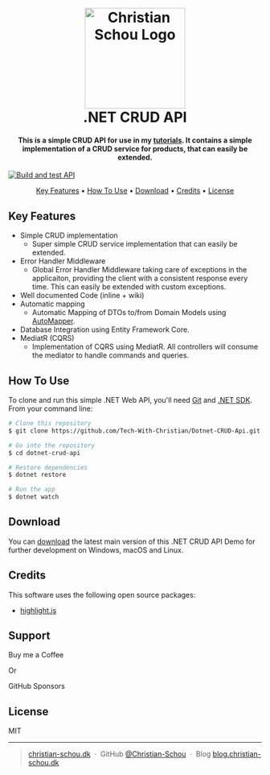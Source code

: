 <h1 align="center">
  <br>
  <a href="https://christian-schou.dk"><img src="https://github.com/Tech-With-Christian/Dotnet-Demo-CRUD-Api/blob/main/assets/img/cs-logo-polygon.png" alt="Christian Schou Logo" width="200"></a>
  <br>
  .NET CRUD API
  <br>
</h1>

<h4 align="center">This is a simple CRUD API for use in my <a href="https://blog.christian-schou.dk" target="_blank">tutorials</a>. It contains a simple implementation of a CRUD service for products, that can easily be extended.</h4>

[![Build and test API](https://github.com/Tech-With-Christian/Dotnet-CRUD-Api/actions/workflows/dotnet.yml/badge.svg)](https://github.com/Tech-With-Christian/Dotnet-CRUD-Api/actions/workflows/dotnet.yml)

<p align="center">
  <a href="#key-features">Key Features</a> •
  <a href="#how-to-use">How To Use</a> •
  <a href="#download">Download</a> •
  <a href="#credits">Credits</a> •
  <a href="#license">License</a>
</p>

<!--![screenshot](https://raw.githubusercontent.com/amitmerchant1990/electron-markdownify/master/app/img/markdownify.gif)-->

## Key Features

* Simple CRUD implementation
  - Super simple CRUD service implementation that can easily be extended.
* Error Handler Middleware
  - Global Error Handler Middleware taking care of exceptions in the applicaiton, providing the client with a consistent response every time. This can easily be extended with custom exceptions.
* Well documented Code (inline + wiki)
* Automatic mapping
  - Automatic Mapping of DTOs to/from Domain Models using <a href="https://automapper.org/">AutoMapper</a>.
* Database Integration using Entity Framework Core.
* MediatR (CQRS)
  - Implementation of CQRS using MediatR. All controllers will consume the mediator to handle commands and queries.

## How To Use

To clone and run this simple .NET Web API, you'll need [Git](https://git-scm.com) and [.NET SDK](https://dotnet.microsoft.com/en-us/download). From your command line:

```bash
# Clone this repository
$ git clone https://github.com/Tech-With-Christian/Dotnet-CRUD-Api.git

# Go into the repository
$ cd dotnet-crud-api

# Restore dependencies
$ dotnet restore

# Run the app
$ dotnet watch
```

## Download

You can [download](https://github.com/Tech-With-Christian/Dotnet-CRUD-Api/archive/refs/heads/main.zip) the latest main version of this .NET CRUD API Demo for further development on Windows, macOS and Linux.

## Credits

This software uses the following open source packages:

- [highlight.js](https://highlightjs.org/)

## Support

Buy me a Coffee

<p>Or</p> 

GitHub Sponsors

## License

MIT

---

> [christian-schou.dk](https://christian-schou.dk) &nbsp;&middot;&nbsp;
> GitHub [@Christian-Schou](https://github.com/Christian-Schou) &nbsp;&middot;&nbsp;
> Blog [blog.christian-schou.dk](https://blog.christian-schou.dk)

